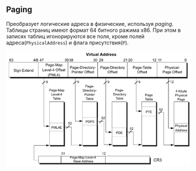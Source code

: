 ## Paging

Преобразует логические адреса в физические, используя *paging*. Таблицы страниц имеют формат 64 битного ражима x86. При этом в записях таблиц игонорируются все поля, кроме полей адреса(`PhysicalAddress`) и флага присутствия(`P`).

![Paging](pic.png "Картинка из инета")	
